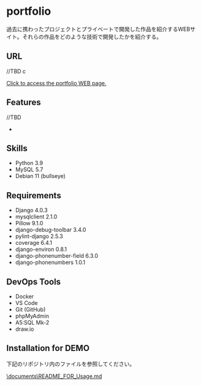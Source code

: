# portfolio
過去に携わったプロジェクトとプライベートで開発した作品を紹介するWEBサイト。それらの作品をどのような技術で開発したかを紹介する。

## URL
//TBD c

[Click to access the portfolio WEB page.](http://abehiroshi.la.coocan.jp/)

## Features
//TBD

-

## Skills
- Python 3.9
- MySQL 5.7
- Debian 11 (bullseye)

## Requirements
- Django 4.0.3
- mysqlclient 2.1.0
- Pillow 9.1.0
- django-debug-toolbar 3.4.0
- pylint-django 2.5.3
- coverage 6.4.1
- django-environ 0.8.1
- django-phonenumber-field 6.3.0
- django-phonenumbers 1.0.1

## DevOps Tools
- Docker
- VS Code
- Git (GitHub)
- phpMyAdmin
- A5:SQL Mk-2
- draw.io

## Installation for DEMO
下記のリポジトリ内のファイルを参照してください。

[\documents\README_FOR_Usage.md](https://github.com/kchihogi/portfolio/blob/main/documents/README_FOR_Usage.md)
